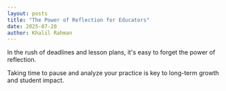 ```yaml
---
layout: posts
title: "The Power of Reflection for Educators"
date: 2025-07-20
author: Khalil Rahman
---
```


In the rush of deadlines and lesson plans, it's easy to forget the power of reflection.

Taking time to pause and analyze your practice is key to long-term growth and student impact.
